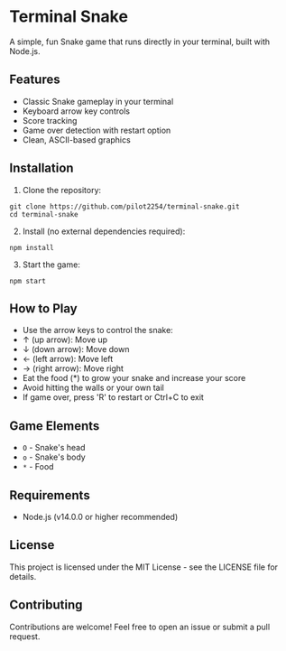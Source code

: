 # Terminal Snake

A simple, fun Snake game that runs directly in your terminal, built with Node.js.

## Features

- Classic Snake gameplay in your terminal
- Keyboard arrow key controls
- Score tracking
- Game over detection with restart option
- Clean, ASCII-based graphics

## Installation

1. Clone the repository:
```
git clone https://github.com/pilot2254/terminal-snake.git
cd terminal-snake
```

2. Install (no external dependencies required):
```
npm install
```

3. Start the game:
```
npm start
```

## How to Play

- Use the arrow keys to control the snake:
- ↑ (up arrow): Move up
- ↓ (down arrow): Move down
- ← (left arrow): Move left
- → (right arrow): Move right
- Eat the food (*) to grow your snake and increase your score
- Avoid hitting the walls or your own tail
- If game over, press 'R' to restart or Ctrl+C to exit

## Game Elements

- `O` - Snake's head
- `o` - Snake's body
- `*` - Food

## Requirements

- Node.js (v14.0.0 or higher recommended)

## License

This project is licensed under the MIT License - see the LICENSE file for details.

## Contributing

Contributions are welcome! Feel free to open an issue or submit a pull request.